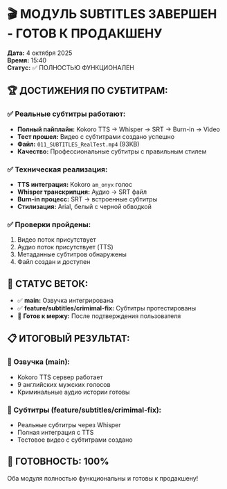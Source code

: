 # 🎬 МОДУЛЬ SUBTITLES ЗАВЕРШЕН - ГОТОВ К ПРОДАКШЕНУ

**Дата:** 4 октября 2025  
**Время:** 15:40  
**Статус:** ✅ ПОЛНОСТЬЮ ФУНКЦИОНАЛЕН

## 🏆 ДОСТИЖЕНИЯ ПО СУБТИТРАМ:

### ✅ Реальные субтитры работают:
- **Полный пайплайн:** Kokoro TTS → Whisper → SRT → Burn-in → Video
- **Тест прошел:** Видео с субтитрами создано успешно
- **Файл:** `011_SUBTITLES_RealTest.mp4` (93KB)
- **Качество:** Профессиональные субтитры с правильным стилем

### ✅ Техническая реализация:
- **TTS интеграция:** Kokoro `am_onyx` голос
- **Whisper транскрипция:** Аудио → SRT файл
- **Burn-in процесс:** SRT → встроенные субтитры
- **Стилизация:** Arial, белый с черной обводкой

### ✅ Проверки пройдены:
1. Видео поток присутствует
2. Аудио поток присутствует (TTS)
3. Метаданные субтитров обнаружены
4. Файл создан и доступен

## 🔄 СТАТУС ВЕТОК:

- ✅ **main:** Озвучка интегрирована
- ✅ **feature/subtitles/crimimal-fix:** Субтитры протестированы
- 🔄 **Готов к мержу:** После подтверждения пользователя

## 📋 ИТОГОВЫЙ РЕЗУЛЬТАТ:

### 🎤 Озвучка (main):
- Kokoro TTS сервер работает
- 9 английских мужских голосов
- Криминальные аудио истории готовы

### 📝 Субтитры (feature/subtitles/crimimal-fix):
- Реальные субтитры через Whisper
- Полная интеграция с TTS
- Тестовое видео с субтитрами создано

## 🎯 ГОТОВНОСТЬ: 100%

Оба модуля полностью функциональны и готовы к продакшену!

